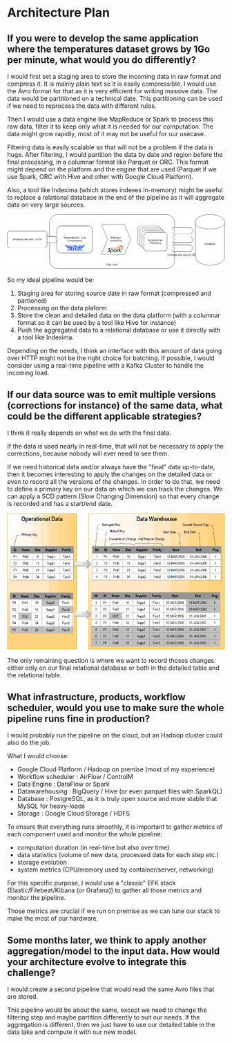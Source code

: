 # Architecture Plan
## If you were to develop the same application where the temperatures dataset grows by 1Go per minute, what would you do differently?

I would first set a staging area to store the incoming data in raw format and compress it. It is mainly plain text so it is easily compressible. I would use the Avro format for that as it is very efficient for writing massive data. The data would be partitioned on a technical date. This partitioning can be used if we need to reprocess the data with different rules.

Then I would use a data engine like MapReduce or Spark to process this raw data, filter it to keep only what it is needed for our computation. The data might grow rapidly, most of it may not be useful for our usecase.

Filtering data is easily scalable so that will not be a problem if the data is huge. After filtering, I would partition the data by date and region before the final processing, in a columnar format like Parquet or ORC. This format might depend on the platform and the engine that are used (Parquet if we use Spark, ORC with Hive and other with Google Cloud Platform).

Also, a tool like Indexima (which stores indexes in-memory) might be useful to replace a relational database in the end of the pipeline as it will aggregate data on very large sources.

![](/images/schema1.png)

So my ideal pipeline would be:
1. Staging area for storing source date in raw format (compressed and partioned)
2. Processing on the data plaform
3. Store the clean and detailed data on the data platform (with a columnar format so it can be used by a tool like Hive for instance)
4. Push the aggregated data to a relational database or use it directly with a tool like Indexima.

Depending on the needs, I think an interface with this amount of data going over HTTP might not be the right choice for batching. If possible, I would consider using a real-time pipeline with a Kafka Cluster to handle the incoming load. 

## If our data source was to emit multiple versions (corrections for instance) of the same data, what could be the different applicable strategies?

I think it really depends on what we do with the final data. 

If the data is used nearly in real-time, that will not be necessary to apply the corrections, because nobody will ever need to see them.

If we need historical data and/or always have the "final" data up-to-date, then it becomes interesting to apply the changes on the detailed data or even to record all the versions of the changes. In order to do that, we need to define a primary key on our data on which we can track the changes. We can apply a SCD pattern (Slow Changing Dimension) so that every change is recorded and has a start/end date.

![](/images/scd_example.gif)

The only remaining question is where we want to record thoses changes: either only on our final relational database or both in the detailed table and the relational table.

## What infrastructure, products, workflow scheduler, would you use to make sure the whole pipeline runs fine in production?

I would probably run the pipeline on the cloud, but an Hadoop cluster could also do the job. 

What I would choose:
- Google Cloud Platform / Hadoop on premise (most of my experience)
- Workflow scheduler : AirFlow / ControlM
- Data Engine : DataFlow or Spark
- Datawarehousing : BigQuery / Hive (or even parquet files with SparkQL)
- Database : PostgreSQL, as it is truly open source and more stable that MySQL for heavy-loads
- Storage : Google Cloud Storage / HDFS

To ensure that everything runs smoothly, it is important to gather metrics of each component used and monitor the whole pipeline:
- computation duration (in real-time but also over time)
- data statistics (volume of new data, processed data for each step etc.)
- storage evolution
- system metrics (CPU/memory used by container/server, networking)

For this specific purpose, I would use a "classic" EFK stack (Elastic/Filebeat/Kibana (or Grafana)) to gather all those metrics and monitor the pipeline.

Those metrics are crucial if we run on premise as we can tune our stack to make the most of our hardware.

## Some months later, we think to apply another aggregation/model to the input data. How would your architecture evolve to integrate this challenge?

I would create a second pipeline that would read the same Avro files that are stored. 

This pipeline would be about the same, except we need to change the filtering step and maybe partition differently to suit our needs. If the aggregation is different, then we just have to use our detailed table in the data lake and compute it with our new model.
